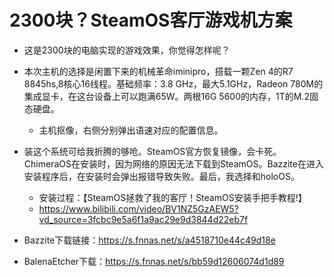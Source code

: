 # 2300块？SteamOS客厅游戏机方案
- 这是2300块的电脑实现的游戏效果，你觉得怎样呢？
- 本次主机的选择是闲置下来的机械革命iminipro，搭载一颗Zen 4的R7 8845hs,8核心16线程。基础频率：3.8 GHz，最大5.1GHz，Radeon 780M的集成显卡，在这台设备上可以跑满65W。两根16G 5600的内存，1T的M.2固态硬盘。
    - 主机抠像，右侧分别弹出语速对应的配置信息。
- 装这个系统可给我折腾的够呛。SteamOS官方恢复镜像，会卡死。ChimeraOS在安装时，因为网络的原因无法下载到SteamOS。Bazzite在进入安装程序后，在安装时会弹出报错导致失败。最后，我选择和holoOS。
    - 安装过程：【SteamOS拯救了我的客厅！SteamOS安装手把手教程!】
    - https://www.bilibili.com/video/BV1NZ5GzAEW5?vd_source=3fcbc9e5a6f1a9ac29e9d3844d22eb7f


- Bazzite下载链接：https://s.fnnas.net/s/a4518710e44c49d18e
- BalenaEtcher下载：https://s.fnnas.net/s/bb59d12606074d1d89
